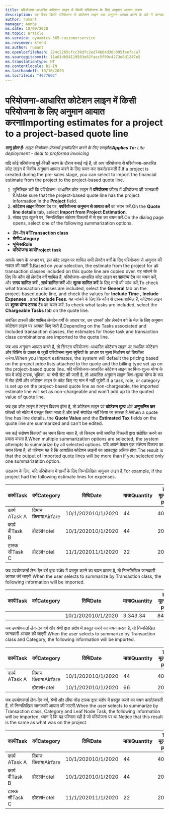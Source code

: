```yaml
---
title: परियोजना-आधारित कोटेशन लाइन में किसी परियोजना के लिए अनुमान आयात करना
description: यह विषय किसी परियोजना से कोटेशन लाइन तक अनुमान आयात करने के बारे में जानकारी प्रदान करता है.
author: rumant
manager: Annbe
ms.date: 10/09/2020
ms.topic: article
ms.service: dynamics-365-customerservice
ms.reviewer: kfend
ms.author: rumant
ms.openlocfilehash: 224c2265cfcc38dfc2ed74664d38c095feefaca7
ms.sourcegitcommit: 11a61db54119503e82faec5f99c4273e8d1247e5
ms.translationtype: HT
ms.contentlocale: hi-IN
ms.lasthandoff: 10/16/2020
ms.locfileid: "4077602"
---
```

# <a name="importing-estimates-for-a-project-to-a-project-based-quote-line"></a><span data-ttu-id="31177-103">परियोजना-आधारित कोटेशन लाइन में किसी परियोजना के लिए अनुमान आयात करना</span><span class="sxs-lookup"><span data-stu-id="31177-103">Importing estimates for a project to a project-based quote line</span></span>

<span data-ttu-id="31177-104">_**लागू होता है:** लाइट नियोजन-प्रोफार्मा इनवॉयसिंग करने के लिए समझौता_</span><span class="sxs-lookup"><span data-stu-id="31177-104">_**Applies To:** Lite deployment - deal to proforma invoicing_</span></span>

<span data-ttu-id="31177-105">यदि कोई परियोजना पूर्व-बिक्री चरण के दौरान बनाई गई है, तो आप परियोजना से परियोजना-आधारित कोट लाइन में वित्तीय अनुमान आयात करने के लिए चयन कर सकते/सकती हैं.</span><span class="sxs-lookup"><span data-stu-id="31177-105">If a project is created during the pre-sales stage, you can select to import the financial estimate from the project to the project-based quote line.</span></span>

1. <span data-ttu-id="31177-106">सुनिश्चित करें कि परियोजना-आधारित कोट लाइन में **परियोजना** फ़ील्ड में परियोजना की जानकारी है.</span><span class="sxs-lookup"><span data-stu-id="31177-106">Make sure that the project-based quote line has the project information in the **Project** field.</span></span>
2. <span data-ttu-id="31177-107">**कोटेशन लाइन विवरण** टैब पर, **पपरियोजना अनुमान से आयात करें** का चयन करें.</span><span class="sxs-lookup"><span data-stu-id="31177-107">On the **Quote line details** tab, select **Import from Project Estimation**.</span></span>
3. <span data-ttu-id="31177-108">संवाद पृष्ठ खुलने पर, निम्नलिखित संक्षेपण विकल्पों में से एक का चयन करें.</span><span class="sxs-lookup"><span data-stu-id="31177-108">On the dialog page opens, select one of the following summarization options.</span></span>

  - <span data-ttu-id="31177-109">**लेन-देन वर्ग**</span><span class="sxs-lookup"><span data-stu-id="31177-109">**Transaction class**</span></span>
  - <span data-ttu-id="31177-110">**श्रेणी**</span><span class="sxs-lookup"><span data-stu-id="31177-110">**Category**</span></span>
  - <span data-ttu-id="31177-111">**भूमिका**</span><span class="sxs-lookup"><span data-stu-id="31177-111">**Role**</span></span> 
  - <span data-ttu-id="31177-112">**परियोजना कार्य**</span><span class="sxs-lookup"><span data-stu-id="31177-112">**Project task**</span></span>

<span data-ttu-id="31177-113">आपके चयन के आधार पर, इस कोट लाइन पर शामिल सभी लेनदेन वर्गों के लिए परियोजना से अनुमान की नकल की जाती है.</span><span class="sxs-lookup"><span data-stu-id="31177-113">Based on your selection, the estimate from the project for all transaction classes included on this quote line are copied over.</span></span> <span data-ttu-id="31177-114">यह जांचने के लिए कि कौन सी लेनदेन वर्गें शामिल हैं, परियोजना-आधारित कोट लाइन पर **सामान्य** टैब का चयन करें, और **समय शामिल करें** , **ख़र्च शामिल करें** और **शुल्क शामिल करें** के लिए मानों की जांच करें.</span><span class="sxs-lookup"><span data-stu-id="31177-114">To check what transaction classes are included, select the **General** tab on the project-based quote line, and check the values for **Include Time** , **Include Expenses** , and **Include Fees**.</span></span>  <span data-ttu-id="31177-115">यह जांचने के लिए कि कौन से टास्क शामिल हैं, कोटेशन लाइन पर **शुल्क योग्य टास्क** टैब का चयन करें.</span><span class="sxs-lookup"><span data-stu-id="31177-115">To check what tasks are included, select the **Chargeable Tasks** tab on the quote line.</span></span>

<span data-ttu-id="31177-116">संबंधित टास्कों और शामिल लेनदेन वर्गों के आधार पर, उन टास्कों और लेनदेन वर्ग के मेल के लिए अनुमान कोटेशन लाइन पर आयात किए जाते हैं.</span><span class="sxs-lookup"><span data-stu-id="31177-116">Depending on the Tasks associated and Included transaction classes, the estimates for those task and transaction class combinations are imported to the quote line.</span></span>

<span data-ttu-id="31177-117">जब आप अनुमान आयात करते हैं, तो सिस्टम परियोजना-आधारित कोटेशन लाइन पर स्थापित कोटेशन और बिलिंग के प्रकार से जुड़ी परियोजना मूल्य सूचियों के आधार पर मूल्य निर्धारण को डिफ़ॉल्ट करेगा.</span><span class="sxs-lookup"><span data-stu-id="31177-117">When you import estimates, the system will default the pricing based on the project price lists attached to the quote and the billing type set up on the project-based quote line.</span></span> <span data-ttu-id="31177-118">यदि परियोजना-आधारित कोटेशन लाइन पर बिना-शुल्क योग्य के रूप में कोई टास्क, भूमिका, या श्रेणी सेट की जाती है, तो आयातित अनुमान लाइन बिना-शुल्क योग्य के रूप में सेट होगी और कोटेशन लाइन के कोट किए गए मान में नहीं जुड़ेगी.</span><span class="sxs-lookup"><span data-stu-id="31177-118">If a task, role, or category is set up on the project-based quote line as non-chargeable, the imported estimate line will set as non-chargeable and won't add up to the quoted value of quote line.</span></span>

<span data-ttu-id="31177-119">जब एक कोट लाइन में लाइन विवरण होता है, तो कोटेशन लाइन पर **कोटेशन मूल्य** और **अनुमानित कर** फ़ील्डों को संक्षेप में प्रस्तुत किया जाता है और उन्हें संपादित नहीं किया जा सकता है.</span><span class="sxs-lookup"><span data-stu-id="31177-119">When a quote line has line details, the **Quote Value** and the **Estimated Tax** fields on the quote line are summarized and can't be edited.</span></span>

<span data-ttu-id="31177-120">जब कई संक्षेपण विकल्पों का चयन किया जाता है, तो सिस्टम सभी चयनित विकल्पों द्वारा संक्षेपित करने का प्रयास करता है.</span><span class="sxs-lookup"><span data-stu-id="31177-120">When multiple summarization options are selected, the system attempts to summarize by all selected options.</span></span> <span data-ttu-id="31177-121">यदि आपने केवल एक संक्षेपण विकल्प का चयन किया है, तो परिणाम यह है कि आयातित कोटेशन लाइनों का आउटपुट अधिक होगा.</span><span class="sxs-lookup"><span data-stu-id="31177-121">The result is that the output of imported quote lines will be more than if you selected only one summarization option.</span></span>

<span data-ttu-id="31177-122">उदाहरण के लिए, यदि परियोजना में ख़र्चों के लिए निम्नलिखित अनुमान लाइन हैं.</span><span class="sxs-lookup"><span data-stu-id="31177-122">For example, if the project had the following estimate lines for expenses.</span></span>

| <span data-ttu-id="31177-123">कार्य</span><span class="sxs-lookup"><span data-stu-id="31177-123">Task</span></span> | <span data-ttu-id="31177-124">वर्ग</span><span class="sxs-lookup"><span data-stu-id="31177-124">Category</span></span> | <span data-ttu-id="31177-125">तिथि</span><span class="sxs-lookup"><span data-stu-id="31177-125">Date</span></span> | <span data-ttu-id="31177-126">मात्रा</span><span class="sxs-lookup"><span data-stu-id="31177-126">Quantity</span></span> | <span data-ttu-id="31177-127">इकाई मूल्य</span><span class="sxs-lookup"><span data-stu-id="31177-127">Unit price</span></span> | <span data-ttu-id="31177-128">राशि</span><span class="sxs-lookup"><span data-stu-id="31177-128">Amount</span></span> |
| --- | --- | --- | --- | --- | --- |
| <span data-ttu-id="31177-129">कार्य A</span><span class="sxs-lookup"><span data-stu-id="31177-129">Task A</span></span> | <span data-ttu-id="31177-130">विमान किराया</span><span class="sxs-lookup"><span data-stu-id="31177-130">Airfare</span></span> | <span data-ttu-id="31177-131">10/1/2020</span><span class="sxs-lookup"><span data-stu-id="31177-131">10/1/2020</span></span> | <span data-ttu-id="31177-132">4</span><span class="sxs-lookup"><span data-stu-id="31177-132">4</span></span> | <span data-ttu-id="31177-133">400</span><span class="sxs-lookup"><span data-stu-id="31177-133">400</span></span> | <span data-ttu-id="31177-134">1600</span><span class="sxs-lookup"><span data-stu-id="31177-134">1600</span></span> |
| <span data-ttu-id="31177-135">कार्य बी</span><span class="sxs-lookup"><span data-stu-id="31177-135">Task B</span></span> | <span data-ttu-id="31177-136">होटल</span><span class="sxs-lookup"><span data-stu-id="31177-136">Hotel</span></span> | <span data-ttu-id="31177-137">10/1/2020</span><span class="sxs-lookup"><span data-stu-id="31177-137">10/1/2020</span></span> | <span data-ttu-id="31177-138">4</span><span class="sxs-lookup"><span data-stu-id="31177-138">4</span></span> | <span data-ttu-id="31177-139">200</span><span class="sxs-lookup"><span data-stu-id="31177-139">200</span></span> | <span data-ttu-id="31177-140">800</span><span class="sxs-lookup"><span data-stu-id="31177-140">800</span></span> |
| <span data-ttu-id="31177-141">टास्क सी</span><span class="sxs-lookup"><span data-stu-id="31177-141">Task C</span></span> | <span data-ttu-id="31177-142">होटल</span><span class="sxs-lookup"><span data-stu-id="31177-142">Hotel</span></span> | <span data-ttu-id="31177-143">11/1/2020</span><span class="sxs-lookup"><span data-stu-id="31177-143">11/1/2020</span></span> | <span data-ttu-id="31177-144">2</span><span class="sxs-lookup"><span data-stu-id="31177-144">2</span></span> | <span data-ttu-id="31177-145">200</span><span class="sxs-lookup"><span data-stu-id="31177-145">200</span></span> | <span data-ttu-id="31177-146">400</span><span class="sxs-lookup"><span data-stu-id="31177-146">400</span></span> |

<span data-ttu-id="31177-147">जब उपयोगकर्ता लेन-देन वर्ग द्वारा संक्षेप में प्रस्तुत करने का चयन करता है, तो निम्नलिखित जानकारी आयात की जाएगी.</span><span class="sxs-lookup"><span data-stu-id="31177-147">When the user selects to summarize by Transaction class, the following information will be imported.</span></span>

| <span data-ttu-id="31177-148">कार्य</span><span class="sxs-lookup"><span data-stu-id="31177-148">Task</span></span> | <span data-ttu-id="31177-149">वर्ग</span><span class="sxs-lookup"><span data-stu-id="31177-149">Category</span></span> | <span data-ttu-id="31177-150">तिथि</span><span class="sxs-lookup"><span data-stu-id="31177-150">Date</span></span> | <span data-ttu-id="31177-151">मात्रा</span><span class="sxs-lookup"><span data-stu-id="31177-151">Quantity</span></span> | <span data-ttu-id="31177-152">इकाई मूल्य</span><span class="sxs-lookup"><span data-stu-id="31177-152">Unit price</span></span> | <span data-ttu-id="31177-153">राशि</span><span class="sxs-lookup"><span data-stu-id="31177-153">Amount</span></span> |
| --- | --- | --- | --- | --- | --- |
|||<span data-ttu-id="31177-154">10/1/2020</span><span class="sxs-lookup"><span data-stu-id="31177-154">10/1/2020</span></span> | <span data-ttu-id="31177-155">3.34</span><span class="sxs-lookup"><span data-stu-id="31177-155">3.34</span></span> | <span data-ttu-id="31177-156">840</span><span class="sxs-lookup"><span data-stu-id="31177-156">840</span></span> | <span data-ttu-id="31177-157">2800</span><span class="sxs-lookup"><span data-stu-id="31177-157">2800</span></span> |

<span data-ttu-id="31177-158">जब उपयोगकर्ता लेन-देन वर्ग और श्रेणी द्वारा संक्षेप में प्रस्तुत करने का चयन करता है, तो निम्नलिखित जानकारी आयात की जाएगी.</span><span class="sxs-lookup"><span data-stu-id="31177-158">When the user selects to summarize by Transaction class and Category, the following information will be imported.</span></span>

| <span data-ttu-id="31177-159">कार्य</span><span class="sxs-lookup"><span data-stu-id="31177-159">Task</span></span> | <span data-ttu-id="31177-160">वर्ग</span><span class="sxs-lookup"><span data-stu-id="31177-160">Category</span></span> | <span data-ttu-id="31177-161">तिथि</span><span class="sxs-lookup"><span data-stu-id="31177-161">Date</span></span> | <span data-ttu-id="31177-162">मात्रा</span><span class="sxs-lookup"><span data-stu-id="31177-162">Quantity</span></span> | <span data-ttu-id="31177-163">इकाई मूल्य</span><span class="sxs-lookup"><span data-stu-id="31177-163">Unit price</span></span> | <span data-ttu-id="31177-164">राशि</span><span class="sxs-lookup"><span data-stu-id="31177-164">Amount</span></span> |
| --- | --- | --- | --- | --- | --- |
| <span data-ttu-id="31177-165">कार्य A</span><span class="sxs-lookup"><span data-stu-id="31177-165">Task A</span></span> | <span data-ttu-id="31177-166">विमान किराया</span><span class="sxs-lookup"><span data-stu-id="31177-166">Airfare</span></span> | <span data-ttu-id="31177-167">10/1/2020</span><span class="sxs-lookup"><span data-stu-id="31177-167">10/1/2020</span></span> | <span data-ttu-id="31177-168">4</span><span class="sxs-lookup"><span data-stu-id="31177-168">4</span></span> | <span data-ttu-id="31177-169">400</span><span class="sxs-lookup"><span data-stu-id="31177-169">400</span></span> | <span data-ttu-id="31177-170">1600</span><span class="sxs-lookup"><span data-stu-id="31177-170">1600</span></span> |
| | <span data-ttu-id="31177-171">होटल</span><span class="sxs-lookup"><span data-stu-id="31177-171">Hotel</span></span> | <span data-ttu-id="31177-172">10/1/2020</span><span class="sxs-lookup"><span data-stu-id="31177-172">10/1/2020</span></span> | <span data-ttu-id="31177-173">6</span><span class="sxs-lookup"><span data-stu-id="31177-173">6</span></span> | <span data-ttu-id="31177-174">200</span><span class="sxs-lookup"><span data-stu-id="31177-174">200</span></span> | <span data-ttu-id="31177-175">1200</span><span class="sxs-lookup"><span data-stu-id="31177-175">1200</span></span> |

<span data-ttu-id="31177-176">जब उपयोगकर्ता लेन-देन वर्ग, श्रेणी और लीफ नोड टास्क द्वारा संक्षेप में प्रस्तुत करने का चयन करते/करती हैं, तो निम्नलिखित जानकारी आयात की जाएगी.</span><span class="sxs-lookup"><span data-stu-id="31177-176">When the user selects to summarize by Transaction class, Category and Leaf Node Task, the following information will be imported.</span></span> <span data-ttu-id="31177-177">ध्यान दें कि यह परिणाम वही है जो परियोजना पर था.</span><span class="sxs-lookup"><span data-stu-id="31177-177">Notice that this result is the same as what was on the project.</span></span>

| <span data-ttu-id="31177-178">कार्य</span><span class="sxs-lookup"><span data-stu-id="31177-178">Task</span></span> | <span data-ttu-id="31177-179">वर्ग</span><span class="sxs-lookup"><span data-stu-id="31177-179">Category</span></span> | <span data-ttu-id="31177-180">तिथि</span><span class="sxs-lookup"><span data-stu-id="31177-180">Date</span></span> | <span data-ttu-id="31177-181">मात्रा</span><span class="sxs-lookup"><span data-stu-id="31177-181">Quantity</span></span> | <span data-ttu-id="31177-182">इकाई मूल्य</span><span class="sxs-lookup"><span data-stu-id="31177-182">Unit price</span></span> | <span data-ttu-id="31177-183">राशि</span><span class="sxs-lookup"><span data-stu-id="31177-183">Amount</span></span> |
| --- | --- | --- | --- | --- | --- |
| <span data-ttu-id="31177-184">कार्य A</span><span class="sxs-lookup"><span data-stu-id="31177-184">Task A</span></span> | <span data-ttu-id="31177-185">विमान किराया</span><span class="sxs-lookup"><span data-stu-id="31177-185">Airfare</span></span> | <span data-ttu-id="31177-186">10/1/2020</span><span class="sxs-lookup"><span data-stu-id="31177-186">10/1/2020</span></span> | <span data-ttu-id="31177-187">4</span><span class="sxs-lookup"><span data-stu-id="31177-187">4</span></span> | <span data-ttu-id="31177-188">400</span><span class="sxs-lookup"><span data-stu-id="31177-188">400</span></span> | <span data-ttu-id="31177-189">1600</span><span class="sxs-lookup"><span data-stu-id="31177-189">1600</span></span> |
| <span data-ttu-id="31177-190">कार्य बी</span><span class="sxs-lookup"><span data-stu-id="31177-190">Task B</span></span> | <span data-ttu-id="31177-191">होटल</span><span class="sxs-lookup"><span data-stu-id="31177-191">Hotel</span></span> | <span data-ttu-id="31177-192">10/1/2020</span><span class="sxs-lookup"><span data-stu-id="31177-192">10/1/2020</span></span> | <span data-ttu-id="31177-193">4</span><span class="sxs-lookup"><span data-stu-id="31177-193">4</span></span> | <span data-ttu-id="31177-194">200</span><span class="sxs-lookup"><span data-stu-id="31177-194">200</span></span> | <span data-ttu-id="31177-195">800</span><span class="sxs-lookup"><span data-stu-id="31177-195">800</span></span> |
| <span data-ttu-id="31177-196">टास्क सी</span><span class="sxs-lookup"><span data-stu-id="31177-196">Task C</span></span> | <span data-ttu-id="31177-197">होटल</span><span class="sxs-lookup"><span data-stu-id="31177-197">Hotel</span></span> | <span data-ttu-id="31177-198">11/1/2020</span><span class="sxs-lookup"><span data-stu-id="31177-198">11/1/2020</span></span> | <span data-ttu-id="31177-199">2</span><span class="sxs-lookup"><span data-stu-id="31177-199">2</span></span> | <span data-ttu-id="31177-200">200</span><span class="sxs-lookup"><span data-stu-id="31177-200">200</span></span> | <span data-ttu-id="31177-201">400</span><span class="sxs-lookup"><span data-stu-id="31177-201">400</span></span> |
